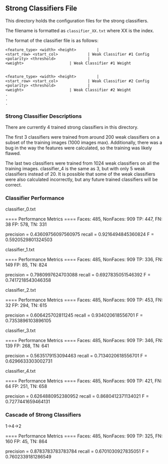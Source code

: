 ## Strong Classifiers File

This directory holds the configuration files for the strong classifiers. 

The filename is formatted as `classifier_XX.txt` where XX is the index. 

The format of the classifier file is as follows:
```
<feature_type> <width> <height>			|
<start_row> <start_col>				| Weak Classifier #1 Config
<polarity> <threshold>				|
<weight>					| Weak Classifier #1 Weight 


<feature_type> <width> <height>			|
<start_row> <start_col>				| Weak Classifier #2 Config
<polarity> <threshold>				|
<weight>					| Weak Classifier #2 Weight
.
.
.
```



### Strong Classifier Descriptions

There are currently 4 trained strong classifiers in this directory.

The first 3 classifiers were trained from around 200 weak classifiers on a subset of the training images (1000 images max). Additionally, there was a bug in the way the features were calculated, so the training was likely flawed.

The last two classifiers were trained from 1024 weak classifiers on all the training images. classifier_4 is the same as 3, but with only 5 weak classifiers instead of 20. It is possible that some of the weak classifiers were also calculated incorrectly, but any future trained classifiers will be correct.

### Classifier Performance

classifier_0.txt

==== Performance Metrics ====
Faces: 485, NonFaces: 909
TP: 447,  FN: 38
FP: 578,  TN: 331

precision = 0.43609756097560975
recall = 0.9216494845360824
F = 0.5920529801324503


classifier_1.txt

==== Performance Metrics ====
Faces: 485, NonFaces: 909
TP: 336,  FN: 149
FP: 85,  TN: 824

precision = 0.7980997624703088
recall = 0.6927835051546392
F = 0.7417218543046358


classifier_2.txt

==== Performance Metrics ====
Faces: 485, NonFaces: 909
TP: 453,  FN: 32
FP: 294,  TN: 615

precision = 0.606425702811245
recall = 0.934020618556701
F = 0.7353896103896105


classifier_3.txt

==== Performance Metrics ====
Faces: 485, NonFaces: 909
TP: 346,  FN: 139
FP: 268,  TN: 641

precision = 0.5635179153094463
recall = 0.7134020618556701
F = 0.6296633303002731


classifier_4.txt

==== Performance Metrics ====
Faces: 485, NonFaces: 909
TP: 421,  FN: 64
FP: 251,  TN: 658

precision = 0.6264880952380952
recall = 0.8680412371134021
F = 0.7277441659464131


### Cascade of Strong Classifiers
1->4->2

==== Performance Metrics ====
Faces: 485, NonFaces: 909
TP: 325,  FN: 160
FP: 45,  TN: 864

precision = 0.8783783783783784 
recall = 0.6701030927835051 
F = 0.7602339181286549

